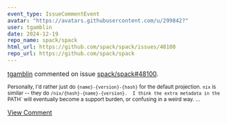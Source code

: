 ```yaml
---
event_type: IssueCommentEvent
avatar: "https://avatars.githubusercontent.com/u/299842?"
user: tgamblin
date: 2024-12-19
repo_name: spack/spack
html_url: https://github.com/spack/spack/issues/48100
repo_url: https://github.com/spack/spack
---
```


<a href='https://github.com/tgamblin' target='_blank'>tgamblin</a> commented on issue <a href='https://github.com/spack/spack/issues/48100' target='_blank'>spack/spack#48100</a>.

<small>Personally, I'd rather just do `{name}-{version}-{hash}` for the default projection. `nix` is similar -- they do `/nix/{hash}-{name}-{version}.  I think the extra metadata in the `PATH` will eventually become a support burden, or confusing in a weird way....</small>

<a href='https://github.com/spack/spack/issues/48100' target='_blank'>View Comment</a>